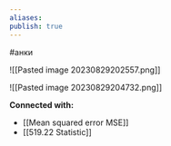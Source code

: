 ```yaml
---
aliases:
publish: true
---
```

#анки

![[Pasted image 20230829202557.png]]

![[Pasted image 20230829204732.png]]



**Connected with:**
- [[Mean squared error MSE]]
- [[519.22 Statistic]]

